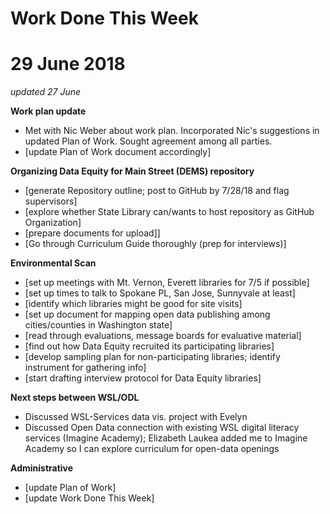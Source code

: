 # Work Done This Week
# 29 June 2018
*updated 27 June*

**Work plan update**
- Met with Nic Weber about work plan. Incorporated Nic's suggestions in updated Plan of Work. Sought agreement among all parties.
- [update Plan of Work document accordingly]

**Organizing Data Equity for Main Street (DEMS) repository**
- [generate Repository outline; post to GitHub by 7/28/18 and flag supervisors]
- [explore whether State Library can/wants to host repository as GitHub Organization]
- [prepare documents for upload]]
- [Go through Curriculum Guide thoroughly (prep for interviews)]

**Environmental Scan**
- [set up meetings with Mt. Vernon, Everett libraries for 7/5 if possible]
- [set up times to talk to Spokane PL, San Jose, Sunnyvale at least]
- [identify which libraries might be good for site visits]
- [set up document for mapping open data publishing among cities/counties in Washington state]
- [read through evaluations, message boards for evaluative material]
- [find out how Data Equity recruited its participating libraries]
- [develop sampling plan for non-participating libraries; identify instrument for gathering info]
- [start drafting interview protocol for Data Equity libraries]

**Next steps between WSL/ODL**
- Discussed WSL-Services data vis. project with Evelyn
- Discussed Open Data connection with existing WSL digital literacy services (Imagine Academy); Elizabeth Laukea added me to Imagine Academy so I can explore curriculum for open-data openings

**Administrative**
- [update Plan of Work]
- [update Work Done This Week]
